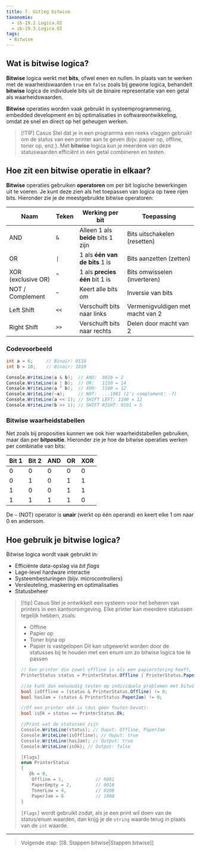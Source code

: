 ```yaml
---
title: 7. Uitleg bitwise
taxonomie:
  - ib-19.2.Logica.OI
  - ib-19.3.Logica.OI
tags:
 - Bitwise
---
```


## Wat is bitwise logica?
**Bitwise** logica werkt met **bits**, ofwel enen en nullen. In plaats van te werken met de waarheidswaarden `true` en `false` zoals bij gewone logica, behandelt **bitwise** logica de individuele bits uit de binaire representatie van een getal als waarheidswaarden.

**Bitwise** operaties worden vaak gebruikt in systeemprogrammering, embedded development en bij optimalisaties in softwareontwikkeling, omdat ze snel en direct op het geheugen werken.

> [!TIP] Casus
> Stel dat je in een programma een reeks vlaggen gebruikt om de status van een printer aan te geven (bijv. papier op, offline, toner op, enz.). Met **bitwise** logica kun je meerdere van deze statuswaarden efficiënt in één getal combineren en testen.

## Hoe zit een bitwise operatie in elkaar?
**Bitwise** operaties gebruiken **operatoren** om per bit logische bewerkingen uit te voeren. Je kunt deze zien als het toepassen van logica op twee rijen bits. Hieronder zie je de meestgebruikte bitwise operatoren:

| Naam               | Teken | Werking per bit                    | Toepassing                       |
| ------------------ | ----- | ---------------------------------- | -------------------------------- |
| AND                | `&`   | Alleen 1 als **beide** bits 1 zijn | Bits uitschakelen (resetten)     |
| OR                 | `\|`  | 1 als **één van de bits** 1 is     | Bits aanzetten (zetten)          |
| XOR (exclusive OR) | `^`   | 1 als **precies één** bit 1 is     | Bits omwisselen (inverteren)     |
| NOT / Complement   | `~`   | Keert alle bits om                 | Inversie van bits                |
| Left Shift         | `<<`  | Verschuift bits naar links         | Vermenigvuldigen met macht van 2 |
| Right Shift        | `>>`  | Verschuift bits naar rechts        | Delen door macht van 2           |

### Codevoorbeeld
```csharp
int a = 6;     // Binair: 0110
int b = 10;    // Binair: 1010

Console.WriteLine(a & b);  // AND:  0010 = 2
Console.WriteLine(a | b);  // OR:   1110 = 14
Console.WriteLine(a ^ b);  // XOR:  1100 = 12
Console.WriteLine(~a);     // NOT:  ...1001 (2’s complement: -7)
Console.WriteLine(a << 1); // SHIFT LEFT: 1100 = 12
Console.WriteLine(b >> 1); // SHIFT RIGHT: 0101 = 5
```

### Bitwise waarheidstabellen
Net zoals bij proposities kunnen we ook hier waarheidstabellen gebruiken, maar dan per **bitpositie**. Hieronder zie je hoe de bitwise operaties werken per combinatie van bits:

| Bit 1 | Bit 2 | AND | OR  | XOR |
| ----- | ----- | --- | --- | --- |
| 0     | 0     | 0   | 0   | 0   |
| 0     | 1     | 0   | 1   | 1   |
| 1     | 0     | 0   | 1   | 1   |
| 1     | 1     | 1   | 1   | 0   |

De `~` (NOT) operator is **unair** (werkt op één operand) en keert elke 1 om naar 0 en andersom.

## Hoe gebruik je bitwise logica?
Bitwise logica wordt vaak gebruikt in:
- Efficiënte data-opslag via _bit flags_
- Lage-level hardware interactie
- Systeembesturingen (bijv. microcontrollers)
- Versleuteling, maskering en optimalisaties
- Statusbeheer

> [!tip] Casus
> Stel je ontwikkelt een systeem voor het beheren van printers in een kantooromgeving. Elke printer kan meerdere statussen tegelijk hebben, zoals:
> - Offline
> - Papier op
> - Toner bijna op
> - Papier is vastgelopen
> Dit kan uitgewerkt worden door de statusses bij te houden met een enum om zo bitwise logica toe te passen
> 
> ```csharp
> // Een printer die zowel offline is als een papierstoring heeft, krijgt de status:
> PrinterStatus status = PrinterStatus.Offline | PrinterStatus.PaperJam; // 0001 | 1000 = 1001
> 
> //Je kunt dan eenvoudig testen op individuele problemen met bitwise AND:
> bool isOffline = (status & PrinterStatus.Offline) != 0;
> bool hasJam = (status & PrinterStatus.PaperJam) != 0;
> 
> //Of een printer oké is (dus géén fouten bevat):
> bool isOk = status == PrinterStatus.Ok;
> 
> //Print wat de statussen zijn
> Console.WriteLine(status); // Ouput: Offline, PaperJam
> Console.WriteLine(isOffline); // Ouput: true
> Console.WriteLine(hasJam); // Output: true
> Console.WriteLine(isOk); // Output: false
> 
> [Flags]
> enum PrinterStatus
> {
>    Ok = 0,
>     Offline = 1,            // 0001
>     PaperEmpty = 2,         // 0010
>     TonerLow = 4,           // 0100
>     PaperJam = 8            // 1000
> }
> ```
> 
> `[Flags]` wordt gebruikt zodat, als je een print wil doen van de status/enum waarden, dan krijg je de `string` waarde terug in plaats van de `int` waarde.

---

> Volgende stap: [[8. Stappen bitwise|Stappen bitwise]]
